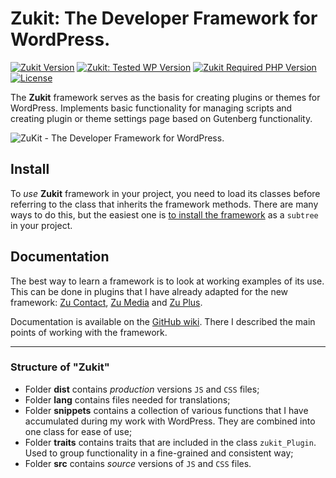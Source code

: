 # Zukit: The Developer Framework for WordPress.

[![Zukit Version](https://img.shields.io/github/package-json/v/picasso/zukit?style=for-the-badge)](https://github.com/picasso/zukit/wiki)
[![Zukit: Tested WP Version](https://img.shields.io/github/package-json/testedWP/picasso/zukit?color=4ab866&label=wordpress%20tested&style=for-the-badge)](https://wordpress.org)
[![Zukit Required PHP Version](https://img.shields.io/github/package-json/requiresPHP/picasso/zukit?color=bc2a8d&label=php&style=for-the-badge)](https://www.php.net/)
[![License](https://img.shields.io/github/license/picasso/zukit?color=fcbf00&style=for-the-badge)](https://github.com/picasso/zukit/blob/master/LICENSE)

The __Zukit__ framework serves as the basis for creating plugins or themes for WordPress.
Implements basic functionality for managing scripts and creating plugin or theme settings page based on Gutenberg functionality.

![ZuKit - The Developer Framework for WordPress.](https://raw.githubusercontent.com/wiki/picasso/zukit/assets/banner-1544x500.png)


## Install

To _use_ __Zukit__ framework in your project, you need to load its classes before referring to the class that inherits the framework methods. There are many ways to do this, but the easiest one is [to install the framework](https://github.com/picasso/zukit/wiki/%5BMisc%5D-Install) as a `subtree` in your project.

## Documentation

The best way to learn a framework is to look at working examples of its use. This can be done in plugins that I have already adapted for the new framework: [Zu Contact](https://github.com/picasso/zu-contact), [Zu Media](https://github.com/picasso/zumedia) and [Zu Plus](https://github.com/picasso/zu-plus).

Documentation is available on the [GitHub wiki](https://github.com/picasso/zukit/wiki). There I described the main points of working with the framework.


------------------------------------------------------

### Structure of "Zukit"

- Folder __dist__ contains _production_ versions `JS` and `CSS` files;
- Folder __lang__ contains files needed for translations;
- Folder __snippets__ contains a collection of various functions that I have accumulated during my work with WordPress. They are combined into one class for ease of use;
- Folder __traits__ contains traits that are included in the class `zukit_Plugin`. Used to group functionality in a fine-grained and consistent way;
- Folder __src__ contains _source_ versions of `JS` and `CSS` files.

<!--
коды для emoji unicode
https://apps.timwhitlock.info/emoji/tables/unicode

```diff
- red
+ green
! orange
# gray
```
-->

<!-- See [Dmitry Rudakov Coding](https://dmitryrudakov.com/coding/) for complete docs and demos.
-->
